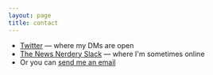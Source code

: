```yaml
---
layout: page
title: contact
---
```


* [Twitter](https://twitter.com/sarambsimon) — where my DMs are open 
* [The News Nerdery Slack](https://newsnerdery.org) — where I'm sometimes online
* Or you can [send me an email](mailto:smbsimon@gmail.com)
